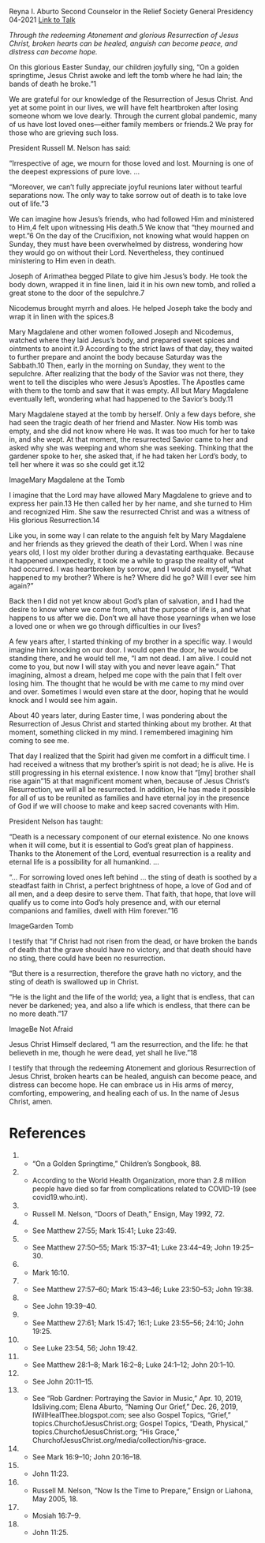 Reyna I. Aburto
Second Counselor in the Relief Society General Presidency
04-2021
[Link to Talk](https://www.churchofjesuschrist.org/study/general-conference/2021/04/42aburto?lang=eng)

_Through the redeeming Atonement and glorious Resurrection of Jesus Christ, broken hearts can be healed, anguish can become peace, and distress can become hope._

On this glorious Easter Sunday, our children joyfully sing, “On a golden springtime, Jesus Christ awoke and left the tomb where he had lain; the bands of death he broke.”1

We are grateful for our knowledge of the Resurrection of Jesus Christ. And yet at some point in our lives, we will have felt heartbroken after losing someone whom we love dearly. Through the current global pandemic, many of us have lost loved ones—either family members or friends.2 We pray for those who are grieving such loss.

President Russell M. Nelson has said:

“Irrespective of age, we mourn for those loved and lost. Mourning is one of the deepest expressions of pure love. …

“Moreover, we can’t fully appreciate joyful reunions later without tearful separations now. The only way to take sorrow out of death is to take love out of life.”3



We can imagine how Jesus’s friends, who had followed Him and ministered to Him,4 felt upon witnessing His death.5 We know that “they mourned and wept.”6 On the day of the Crucifixion, not knowing what would happen on Sunday, they must have been overwhelmed by distress, wondering how they would go on without their Lord. Nevertheless, they continued ministering to Him even in death.

Joseph of Arimathea begged Pilate to give him Jesus’s body. He took the body down, wrapped it in fine linen, laid it in his own new tomb, and rolled a great stone to the door of the sepulchre.7

Nicodemus brought myrrh and aloes. He helped Joseph take the body and wrap it in linen with the spices.8

Mary Magdalene and other women followed Joseph and Nicodemus, watched where they laid Jesus’s body, and prepared sweet spices and ointments to anoint it.9 According to the strict laws of that day, they waited to further prepare and anoint the body because Saturday was the Sabbath.10 Then, early in the morning on Sunday, they went to the sepulchre. After realizing that the body of the Savior was not there, they went to tell the disciples who were Jesus’s Apostles. The Apostles came with them to the tomb and saw that it was empty. All but Mary Magdalene eventually left, wondering what had happened to the Savior’s body.11

Mary Magdalene stayed at the tomb by herself. Only a few days before, she had seen the tragic death of her friend and Master. Now His tomb was empty, and she did not know where He was. It was too much for her to take in, and she wept. At that moment, the resurrected Savior came to her and asked why she was weeping and whom she was seeking. Thinking that the gardener spoke to her, she asked that, if he had taken her Lord’s body, to tell her where it was so she could get it.12

  ImageMary Magdalene at the Tomb

I imagine that the Lord may have allowed Mary Magdalene to grieve and to express her pain.13 He then called her by her name, and she turned to Him and recognized Him. She saw the resurrected Christ and was a witness of His glorious Resurrection.14

Like you, in some way I can relate to the anguish felt by Mary Magdalene and her friends as they grieved the death of their Lord. When I was nine years old, I lost my older brother during a devastating earthquake. Because it happened unexpectedly, it took me a while to grasp the reality of what had occurred. I was heartbroken by sorrow, and I would ask myself, “What happened to my brother? Where is he? Where did he go? Will I ever see him again?”

Back then I did not yet know about God’s plan of salvation, and I had the desire to know where we come from, what the purpose of life is, and what happens to us after we die. Don’t we all have those yearnings when we lose a loved one or when we go through difficulties in our lives?

A few years after, I started thinking of my brother in a specific way. I would imagine him knocking on our door. I would open the door, he would be standing there, and he would tell me, “I am not dead. I am alive. I could not come to you, but now I will stay with you and never leave again.” That imagining, almost a dream, helped me cope with the pain that I felt over losing him. The thought that he would be with me came to my mind over and over. Sometimes I would even stare at the door, hoping that he would knock and I would see him again.

About 40 years later, during Easter time, I was pondering about the Resurrection of Jesus Christ and started thinking about my brother. At that moment, something clicked in my mind. I remembered imagining him coming to see me. 

That day I realized that the Spirit had given me comfort in a difficult time. I had received a witness that my brother’s spirit is not dead; he is alive. He is still progressing in his eternal existence. I now know that “[my] brother shall rise again”15 at that magnificent moment when, because of Jesus Christ’s Resurrection, we will all be resurrected. In addition, He has made it possible for all of us to be reunited as families and have eternal joy in the presence of God if we will choose to make and keep sacred covenants with Him.

President Nelson has taught:

“Death is a necessary component of our eternal existence. No one knows when it will come, but it is essential to God’s great plan of happiness. Thanks to the Atonement of the Lord, eventual resurrection is a reality and eternal life is a possibility for all humankind. …

“… For sorrowing loved ones left behind … the sting of death is soothed by a steadfast faith in Christ, a perfect brightness of hope, a love of God and of all men, and a deep desire to serve them. That faith, that hope, that love will qualify us to come into God’s holy presence and, with our eternal companions and families, dwell with Him forever.”16

  ImageGarden Tomb

I testify that “if Christ had not risen from the dead, or have broken the bands of death that the grave should have no victory, and that death should have no sting, there could have been no resurrection.

“But there is a resurrection, therefore the grave hath no victory, and the sting of death is swallowed up in Christ.

“He is the light and the life of the world; yea, a light that is endless, that can never be darkened; yea, and also a life which is endless, that there can be no more death.”17

  ImageBe Not Afraid

Jesus Christ Himself declared, “I am the resurrection, and the life: he that believeth in me, though he were dead, yet shall he live.”18

I testify that through the redeeming Atonement and glorious Resurrection of Jesus Christ, broken hearts can be healed, anguish can become peace, and distress can become hope. He can embrace us in His arms of mercy, comforting, empowering, and healing each of us. In the name of Jesus Christ, amen.

# References
1. - “On a Golden Springtime,” Children’s Songbook, 88.
2. - According to the World Health Organization, more than 2.8 million people have died so far from complications related to COVID-19 (see covid19.who.int).
3. - Russell M. Nelson, “Doors of Death,” Ensign, May 1992, 72.
4. - See Matthew 27:55; Mark 15:41; Luke 23:49.
5. - See Matthew 27:50–55; Mark 15:37–41; Luke 23:44–49; John 19:25–30.
6. - Mark 16:10.
7. - See Matthew 27:57–60; Mark 15:43–46; Luke 23:50–53; John 19:38.
8. - See John 19:39–40.
9. - See Matthew 27:61; Mark 15:47; 16:1; Luke 23:55–56; 24:10; John 19:25.
10. - See Luke 23:54, 56; John 19:42.
11. - See Matthew 28:1–8; Mark 16:2–8; Luke 24:1–12; John 20:1–10.
12. - See John 20:11–15.
13. - See “Rob Gardner: Portraying the Savior in Music,” Apr. 10, 2019, ldsliving.com; Elena Aburto, “Naming Our Grief,” Dec. 26, 2019, IWillHealThee.blogspot.com; see also Gospel Topics, “Grief,” topics.ChurchofJesusChrist.org; Gospel Topics, “Death, Physical,” topics.ChurchofJesusChrist.org; “His Grace,” ChurchofJesusChrist.org/media/collection/his-grace.
14. - See Mark 16:9–10; John 20:16–18.
15. - John 11:23.
16. - Russell M. Nelson, “Now Is the Time to Prepare,” Ensign or Liahona, May 2005, 18.
17. - Mosiah 16:7–9.
18. - John 11:25.